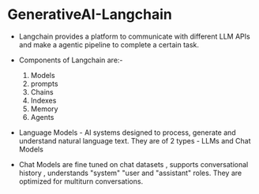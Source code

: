 # GenerativeAI-Langchain

* Langchain provides a platform to communicate with different LLM APIs and make a agentic pipeline to complete a certain task.
* Components of Langchain are:-
  1. Models
  2. prompts
  3. Chains
  4. Indexes
  5. Memory
  6. Agents

* Language Models - AI systems designed to process, generate and understand natural language text. They are of 2 types - LLMs and Chat Models
* Chat Models are fine tuned on chat datasets , supports conversational history , understands "system" "user and "assistant" roles. They are optimized for multiturn conversations.
 
  
